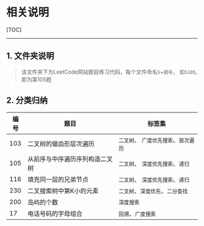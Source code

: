# 相关说明

[TOC]

--------

## 1. 文件夹说明

> 该文件夹下为LeetCode网站题目练习代码，每个文件命名`S`+`题号`，
如`S105`,即为第105题

## 2. 分类归纳

|   **编号**| **题目**  |**标签集**|
| ------------ | ------------ | ------|
|  103 |  	二叉树的锯齿形层次遍历 |`二叉树`、 `广度优先搜索`、`层次遍历`|
|  105 | 从前序与中序遍历序列构造二叉树 	 |`二叉树`、 `深度优先搜索`、`递归`|
|  116 |  	填充同一层的兄弟节点 |`二叉树`、 `深度优先搜索`、`递归`|
|   230|  二叉搜索树中第K小的元素 |`二叉树`、`深度优先`、`二分查找` |
|   200|  岛屿的个数 | `深度搜索` |
|   17|  电话号码的字母组合 | `回溯`、`广度搜索` |
